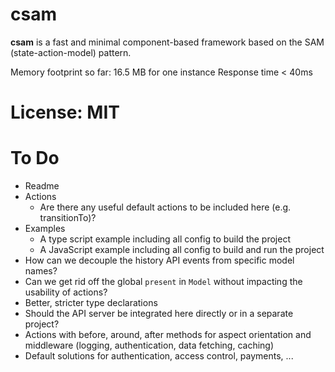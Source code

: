 csam
====

**csam** is a fast and minimal component-based framework based on the SAM (state-action-model) pattern.

Memory footprint so far: 16.5 MB for one instance
Response time < 40ms

# License: MIT

# To Do

* Readme
* Actions
  * Are there any useful default actions to be included here (e.g. transitionTo)?
* Examples
  * A type script example including all config to build the project
  * A JavaScript example including all config to build and run the project
* How can we decouple the history API events from specific model names?
* Can we get rid off the global `present` in `Model` without impacting the usability of actions?
* Better, stricter type declarations
* Should the API server be integrated here directly or in a separate project?
* Actions with before, around, after methods for aspect orientation and middleware (logging, authentication, data fetching, caching)
* Default solutions for authentication, access control, payments, ...
